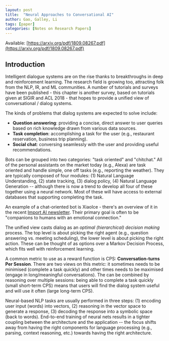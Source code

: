 ```yaml
---
layout: post
title:  "Neural Approaches to Conversational AI"
author: Gao, Galley, Li
tags: [paper]
categories: [Notes on Research Papers]
---
```


Available: [https://arxiv.org/pdf/1809.08267.pdf](https://arxiv.org/pdf/1809.08267.pdf)

## Introduction

Intelligent dialogue systems are on the rise thanks to breakthroughs in deep and reinforcement learning. The research field is growing too, attracting folk from the NLP, IR, and ML communities. A number of tutorials and surveys have been published - this chapter is another survey, based on tutorials given at SIGIR and ACL 2018 - that hopes to provide a unified view of conversational / dialog systems.

The kinds of problems that dialog systems are expected to solve include:

* **Question answering**: providing a concise, direct answer to user queries based on rich knowledge drawn from various data sources.
* **Task completion**: accomplishing a task for the user (e.g., restaurant reservation, business trip planning).
* **Social chat**: conversing seamlessly with the user and providing useful recommendations.

Bots can be grouped into two categories: "task oriented" and "chitchat." All of the personal assistants on the market today (e.g., Alexa) are task oriented and handle simple, one off tasks (e.g., reporting the weather). They are typically composed of four modules: (1) Natural Language Understanding, (2) state tracking, (3) dialog policy, (4) Natural Language Generation -- although there is now a trend to develop all four of these together using a neural network. Most of these will have access to external databases that supporting completing the task.

An example of a chat-oriented bot is XiaoIce - there's an overview of it in the recent [Import AI newsletter](https://jack-clark.net/2018/12/25/import-ai-126-what-makes-microsofts-biggest-chatbot-work-europe-tries-to-craft-ai-ethics-and-why-you-should-take-ai-risk-seriously/). Their primary goal is often to be "companions to humans with an emotional connection." 

The unified view casts dialog as an *optimal (hierarchical) decision making* process. The top level is about picking the right agent (e.g., question answering vs. meeting scheduling), the lower level is about picking the right action. These can be thought of as options over a Markov Decision Process, which fits well with reinforcement learning.

A common metric to use as a reward function is CPS: **Conversation-turns Per Session**. There are two views on this metric: it sometimes needs to be minimised (complete a task quickly) and other times needs to be maximised (engage in long/meaningful conversations). The can be combined by reasoning over multiple sessions: being able to complete a task quickly (small short-term CPS) means that users will find the dialog system useful and will use it often (large long-term CPS).

Neural-based NLP tasks are usually performed in three steps: (1) encoding user input (words) into vectors, (2) reasoning in the vector space to generate a response, (3) decoding the response into a symbolic space (back to words). End-to-end training of neural nets results in a tighter coupling between the architecture and the application -- the focus shifts away from having the right components for language processing (e.g., parsing, context reasoning, etc.) towards having the right architecture.



